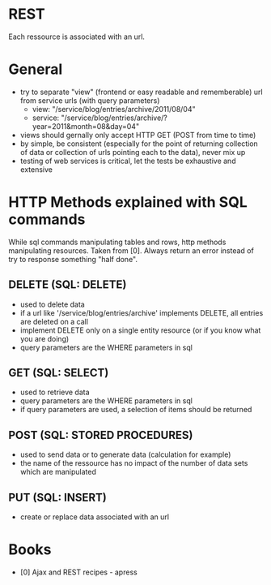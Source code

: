 # REST

Each ressource is associated with an url.

# General

* try to separate "view" (frontend or easy readable and rememberable) url from service urls (with query parameters)
    * view: "/service/blog/entries/archive/2011/08/04"
    * service: "/service/blog/entries/archive/?year=2011&month=08&day=04"
* views should gernally only accept HTTP GET (POST from time to time)
* by simple, be consistent (especially for the point of returning collection of data or collection of urls pointing each to the data), never mix up
* testing of web services is critical, let the tests be exhaustive and extensive


# HTTP Methods explained with SQL commands

While sql commands manipulating tables and rows, http methods manipulating resources.
Taken from [0].
Always return an error instead of try to response something "half done".

## DELETE (SQL: DELETE)

* used to delete data
* if a url like '/service/blog/entries/archive' implements DELETE, all entries are deleted on a call
* implement DELETE only on a single entity resource (or if you know what you are doing)
* query parameters are the WHERE parameters in sql

## GET (SQL: SELECT)

* used to retrieve data 
* query parameters are the WHERE parameters in sql
* if query parameters are used, a selection of items should be returned

## POST (SQL: STORED PROCEDURES)

* used to send data or to generate data (calculation for example)
* the name of the ressource has no impact of the number of data sets which are manipulated

## PUT (SQL: INSERT)

* create or replace data associated with an url

# Books

* [0] Ajax and REST recipes - apress
